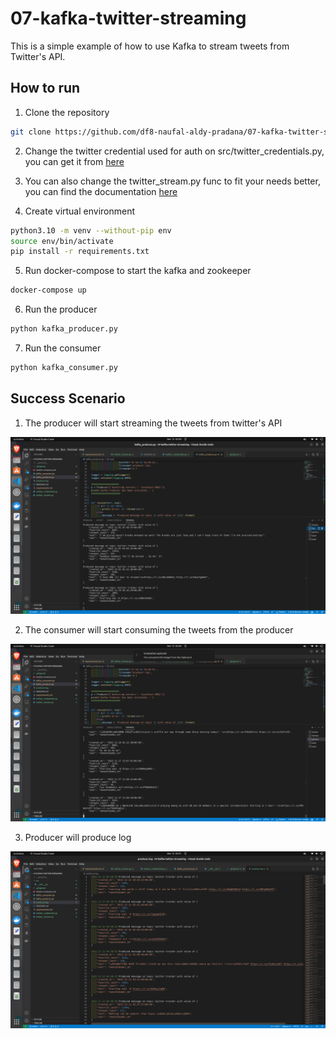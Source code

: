 # 07-kafka-twitter-streaming

This is a simple example of how to use Kafka to stream tweets from Twitter's API.

## How to run

1. Clone the repository
```bash
git clone https://github.com/df8-naufal-aldy-pradana/07-kafka-twitter-streaming.git
```

2. Change the twitter credential used for auth on src/twitter_credentials.py, you can get it from [here](https://developer.twitter.com/en/apps)

3. You can also change the twitter_stream.py func to fit your needs better, you can find the documentation [here](https://developer.twitter.com/en/docs/tweets/filter-realtime/api-reference/post-statuses-filter)

4. Create virtual environment
```bash
python3.10 -m venv --without-pip env
source env/bin/activate
pip install -r requirements.txt
```

5. Run docker-compose to start the kafka and zookeeper
```bash
docker-compose up
```

6. Run the producer
```bash
python kafka_producer.py
```

7. Run the consumer
```bash
python kafka_consumer.py
```

## Success Scenario

1. The producer will start streaming the tweets from twitter's API

![producer](docs/running_producer.png)

2. The consumer will start consuming the tweets from the producer

![consumer](docs/running_consumer.png)

3. Producer will produce log 

![producer_log](docs/producer_log.png)





